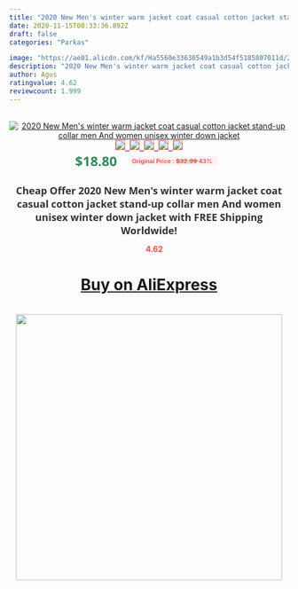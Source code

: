 ```yaml
---
title: "2020 New Men's winter warm jacket coat casual cotton jacket stand-up collar men And women unisex winter down jacket"
date: 2020-11-15T08:33:36.892Z
draft: false
categories: "Parkas"

image: "https://ae01.alicdn.com/kf/Ha5560e33630549a1b3d54f5185807011d/2020-New-Men-s-winter-warm-jacket-coat-casual-cotton-jacket-stand-up-collar-men-And.jpg"
description: "2020 New Men's winter warm jacket coat casual cotton jacket stand-up collar men And women unisex winter down jacket"
author: Agus
ratingvalue: 4.62
reviewcount: 1.999
---
```

<br>
<div style="text-align: center;">
<a href="https://s.click.aliexpress.com/e/_9AIeFT" target="_blank" rel="nofollow noopener noreferrer"><img alt="2020 New Men's winter warm jacket coat casual cotton jacket stand-up collar men And women unisex winter down jacket" class="magnifier-image" src="https://ae01.alicdn.com/kf/Ha5560e33630549a1b3d54f5185807011d/2020-New-Men-s-winter-warm-jacket-coat-casual-cotton-jacket-stand-up-collar-men-And.jpg_640x640.jpg">
<br>
<img style="border:1px solid salmon" src="https://ae01.alicdn.com/kf/Ha5560e33630549a1b3d54f5185807011d/2020-New-Men-s-winter-warm-jacket-coat-casual-cotton-jacket-stand-up-collar-men-And.jpg_120x120.jpg">&nbsp;&nbsp;<img style="border:1px solid salmon" src="https://ae01.alicdn.com/kf/H2d05f3fa88fa46bf92c669287717b0d6V/2020-New-Men-s-winter-warm-jacket-coat-casual-cotton-jacket-stand-up-collar-men-And.jpg_120x120.jpg">&nbsp;&nbsp;<img style="border:1px solid salmon" src="https://ae01.alicdn.com/kf/H9be8ce9966c34fd5bad807a1a93a068a2/2020-New-Men-s-winter-warm-jacket-coat-casual-cotton-jacket-stand-up-collar-men-And.jpg_120x120.jpg">&nbsp;&nbsp;<img style="border:1px solid salmon" src="https://ae01.alicdn.com/kf/Hc4b999046efb40849ce26a55cbf3aa00O/2020-New-Men-s-winter-warm-jacket-coat-casual-cotton-jacket-stand-up-collar-men-And.jpg_120x120.jpg">&nbsp;&nbsp;<img style="border:1px solid salmon" src="https://ae01.alicdn.com/kf/H9f72faca337f435a87f56086325acb1ai/2020-New-Men-s-winter-warm-jacket-coat-casual-cotton-jacket-stand-up-collar-men-And.jpg_120x120.jpg"></a></div><br0>
<div style="text-align: center;"><span style="background-color: white; border: 0px; box-sizing: border-box; color: seagreen; display: inline-block; font-family: &quot;open sans&quot; , &quot;arial&quot; , &quot;helvetica&quot; , sans-serif , &quot;heiti&quot;; font-size: 24px; font-stretch: inherit; font-weight: 700; line-height: inherit; margin: 0px 10px 0px 0px; padding: 0px; vertical-align: middle;">$18.80 </span>
<span style="background: rgb(255 , 241 , 241); border-radius: 3px; border: 0px; box-sizing: border-box; color: #ff4747; display: inline-block; font-family: inherit; font-size: 12px; font-stretch: inherit; font-style: inherit; font-variant: inherit; font-weight: 600; line-height: inherit; margin: 0px; padding: 2px 5px; transform: scale(0.9); vertical-align: middle;">Original Price : <b style="text-decoration: line-through;">$32.99 </b> 43%&nbsp;&nbsp;</span></div>
<h1 style="color: #333333; display: inline-block; font-family: &quot;open sans&quot; , &quot;arial&quot; , &quot;helvetica&quot; , sans-serif , &quot;heiti&quot;; font-size: 18px; font-stretch: inherit; font-weight: 700; text-align: center;">Cheap Offer 2020 New Men's winter warm jacket coat casual cotton jacket stand-up collar men And women unisex winter down jacket with FREE Shipping Worldwide!</h1>
<div style="color: #ff4747; text-align: center;">
<img src="https://4.bp.blogspot.com/-M0ZcTcb-5uY/XleCXlxnR4I/AAAAAAAAAEc/OrjgMkXV1oMQFaCRZj5HQwOCBcu3w1FegCPcBGAYYCw/s1600/star.png" style="height: 15px;">&nbsp;<b>4.62</b></div>
<div class="button_cont" align="center"><a class="buynow_a" href="https://s.click.aliexpress.com/e/_9AIeFT" target="_blank" rel="nofollow noopener noreferrer"><H1>Buy on AliExpress</H1></a></div><br>
<div class="separator" style="clear: both; text-align: center;">
<img src="https://lh3.googleusercontent.com/-pTy5HemUv9M/XlePHvY0dAI/AAAAAAAAAE4/0nX5iRUoIWY8eMW9Dpxeirr157OZliDIgCLcBGAsYHQ/s1600/badge.gif" width="480">
</div>
